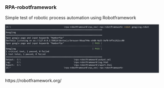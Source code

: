 ### RPA-robotframework
Simple test of robotic process automation using Robotframework

![Image of Running Test](https://github.com/Hamberfim/rpa-robotframework/blob/main/terminalExecution.png)<br/>

<p>https://robotframework.org/</p>
